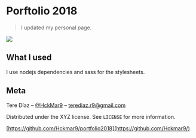 # Porftolio 2018
> I updated my personal page.

![](header.png)

## What I used

I use nodejs dependencies and sass for the stylesheets.

## Meta

Tere Díaz – [@HckMar9](https://twitter.com/HckMar9) – terediaz.r9@gmail.com

Distributed under the XYZ license. See ``LICENSE`` for more information.

[https://github.com/Hckmar9/portfolio2018](https://github.com/Hckmar9/)
